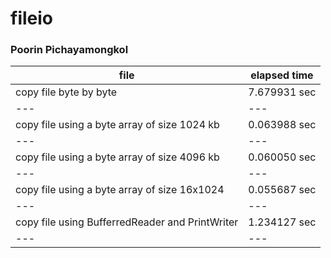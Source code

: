 # fileio
### Poorin Pichayamongkol

file | elapsed time
--- | ---
copy file byte by byte | 7.679931 sec
--- | ---
copy file using a byte array of size 1024 kb | 0.063988 sec
--- | ---
copy file using a byte array of size 4096 kb | 0.060050 sec
--- | ---
copy file using a byte array of size 16x1024 | 0.055687 sec
--- | ---
copy file using BufferredReader and PrintWriter | 1.234127 sec
---| ---


